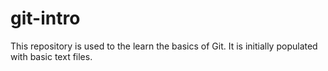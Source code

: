 # git-intro
This repository is used to the learn the basics of Git. It is initially populated with basic text files.

